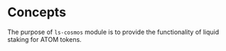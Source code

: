 # Concepts

The purpose of `ls-cosmos` module is to provide the functionality of liquid staking for ATOM tokens.